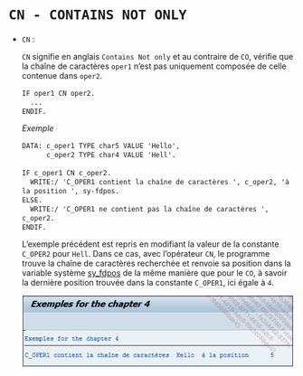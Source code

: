 # **`CN - CONTAINS NOT ONLY`**

- `CN` :

  `CN` signifie en anglais `Contains Not only` et au contraire de `CO`, vérifie que la chaîne de caractères `oper1` n’est pas uniquement composée de celle contenue dans `oper2`.

  ```JS
  IF oper1 CN oper2.
    ...
  ENDIF.
  ```

  _Exemple_

  ```JS
  DATA: c_oper1 TYPE char5 VALUE 'Hello',
        c_oper2 TYPE char4 VALUE 'Hell'.

  IF c_oper1 CN c_oper2.
    WRITE:/ 'C_OPER1 contient la chaîne de caractères ', c_oper2, 'à la position ', sy-fdpos.
  ELSE.
    WRITE:/ 'C_OPER1 ne contient pas la chaîne de caractères ', c_oper2.
  ENDIF.
  ```

  L’exemple précédent est repris en modifiant la valeur de la constante `C_OPER2` pour `Hell`. Dans ce cas, avec l’opérateur `CN`, le programme trouve la chaîne de caractères recherchée et renvoie sa position dans la variable système [sy_fdpos](../99_Help/02_SY-SYSTEM.md) de la même manière que pour le `CO`, à savoir la dernière position trouvée dans la constante `C_OPER1`, ici égale à `4`.

  ![](../99%20-%20Ressources/02_Conditions%20-%2004%20-%2001.png)
